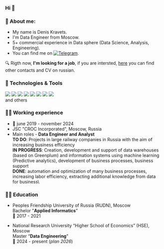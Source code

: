 ### Hi 👋

### 🔭 About me: 
- My name is Denis Kravets.
- I'm Data Engineer from Moscow.
- 5+ commercial experience in Data sphere (Data Science, Analysis, Engineering).
- You can find me on [![Telegram][2.1]][1].
 
🔍 Rigth now, **I'm looking for a job**, if you are intersted, [here][2] you can find other contacts and CV on russian.

### 🔧 Technologies & Tools
![](https://img.shields.io/badge/Code-SQL-informational?style=flat&logo=python&logoColor=white&color=2bbc8a)
![](https://img.shields.io/badge/Tools-PostgreSQL-informational?style=flat&logo=postgresql&logoColor=white&color=2bbc8a)
![](https://img.shields.io/badge/Tools-Greenplum-informational?style=flat&logo=greenplum&logoColor=white&color=2bbc8a)
![](https://img.shields.io/badge/Code-Python-informational?style=flat&logo=python&logoColor=white&color=2bbc8a)
![](https://img.shields.io/badge/Tools-ETL-informational?style=flat&logo=etl&logoColor=white&color=2bbc8a)
![](https://img.shields.io/badge/OS-Linux-informational?style=flat&logo=linux&logoColor=white&color=2bbc8a)
![](https://img.shields.io/badge/Shell-Bash-informational?style=flat&logo=gnu-bash&logoColor=white&color=2bbc8a)
![](https://img.shields.io/badge/Tools-Docker-informational?style=flat&logo=docker&logoColor=white&color=2bbc8a)\
and others


### 👨‍💻 Working experience
- 📆 june 2019 - november 2024
- JSC "CROC Incorporated", Moscow, Russia
- Main roles - **Data Engineer and Analyst**\
**TO DO**: Projects in large railway companies in Russia with the aim of increasing business efficiency\
**IN PROGRESS**: Creation, development and support of data warehouses (based on Greenplum)
and information systems using machine learning (Predictive analytics), development of business processes, business support\
**DONE**: automation and optimization of many business processes, increasing labor efficiency,
extracting additional knowledge from data for business\

### 👨‍💻 Education
- Peoples Friendship University of Russia (RUDN), Moscow\
Bachelor "**Applied Informatics**"\
📆 2017 - 2021

- National Research University “Higher School of Economics” (HSE), Moscow\
Master “**Data Engineering**"\
📆 2024 - present (_plan 2026_)

<!--
**DennisData/DennisData** is a ✨ _special_ ✨ repository because its `README.md` (this file) appears on your GitHub profile.

Here are some ideas to get you started:

- 🔭 I’m currently working on ...
- 🌱 I’m currently learning ...
- 👯 I’m looking to collaborate on ...
- 🤔 I’m looking for help with ...
- 💬 Ask me about ...
- 📫 How to reach me: ...
- 😄 Pronouns: ...
- ⚡ Fun fact: ...
-->


<!-- icons with padding -->

[1.1]: https://github.githubassets.com/assets/GitHub-Logo-ee398b662d42.png
[2.1]: https://i.imgur.com/Fbrr5co.png




<!-- links to your social media accounts -->

[1]: https://t.me/kravetsdenis
[2]: https://drive.google.com/file/d/1sSq87E1tl1eoBQizX3dhwHg9Isk00B2H/view?usp=drive_link
